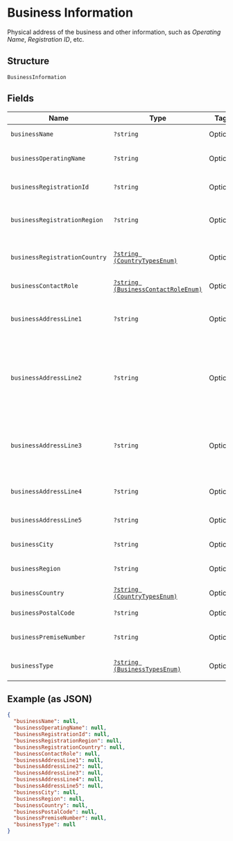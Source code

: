 
# Business Information

Physical address of the business and other information, such as <i>Operating Name</i>, <i>Registration ID</i>, etc.

## Structure

`BusinessInformation`

## Fields

| Name | Type | Tags | Description | Getter | Setter |
|  --- | --- | --- | --- | --- | --- |
| `businessName` | `?string` | Optional | Legal name for the business | getBusinessName(): ?string | setBusinessName(?string businessName): void |
| `businessOperatingName` | `?string` | Optional | Name under which the business operates | getBusinessOperatingName(): ?string | setBusinessOperatingName(?string businessOperatingName): void |
| `businessRegistrationId` | `?string` | Optional | Registration number or ID assigned by a government body | getBusinessRegistrationId(): ?string | setBusinessRegistrationId(?string businessRegistrationId): void |
| `businessRegistrationRegion` | `?string` | Optional | State, province, or territory where the business is registered | getBusinessRegistrationRegion(): ?string | setBusinessRegistrationRegion(?string businessRegistrationRegion): void |
| `businessRegistrationCountry` | [`?string (CountryTypesEnum)`](../../doc/models/country-types-enum.md) | Optional | Two-digit country code types | getBusinessRegistrationCountry(): ?string | setBusinessRegistrationCountry(?string businessRegistrationCountry): void |
| `businessContactRole` | [`?string (BusinessContactRoleEnum)`](../../doc/models/business-contact-role-enum.md) | Optional | Role of the user within the business | getBusinessContactRole(): ?string | setBusinessContactRole(?string businessContactRole): void |
| `businessAddressLine1` | `?string` | Optional | First line of the business address that specifies street number, street name, and building name | getBusinessAddressLine1(): ?string | setBusinessAddressLine1(?string businessAddressLine1): void |
| `businessAddressLine2` | `?string` | Optional | Second line of the business address that specifies the apartment, suite, or space number (or any other designation not literally part of the physical address) | getBusinessAddressLine2(): ?string | setBusinessAddressLine2(?string businessAddressLine2): void |
| `businessAddressLine3` | `?string` | Optional | Third line of the business address that specifies the international or business addresses that do not fit on businessAddressLine3 | getBusinessAddressLine3(): ?string | setBusinessAddressLine3(?string businessAddressLine3): void |
| `businessAddressLine4` | `?string` | Optional | fourth line of the business address street address | getBusinessAddressLine4(): ?string | setBusinessAddressLine4(?string businessAddressLine4): void |
| `businessAddressLine5` | `?string` | Optional | Fifth line of the business address street address | getBusinessAddressLine5(): ?string | setBusinessAddressLine5(?string businessAddressLine5): void |
| `businessCity` | `?string` | Optional | City the business is registered | getBusinessCity(): ?string | setBusinessCity(?string businessCity): void |
| `businessRegion` | `?string` | Optional | State, province, or region the business is registered | getBusinessRegion(): ?string | setBusinessRegion(?string businessRegion): void |
| `businessCountry` | [`?string (CountryTypesEnum)`](../../doc/models/country-types-enum.md) | Optional | Two-digit country code types | getBusinessCountry(): ?string | setBusinessCountry(?string businessCountry): void |
| `businessPostalCode` | `?string` | Optional | Postal code for the business address | getBusinessPostalCode(): ?string | setBusinessPostalCode(?string businessPostalCode): void |
| `businessPremiseNumber` | `?string` | Optional | House number for the business address | getBusinessPremiseNumber(): ?string | setBusinessPremiseNumber(?string businessPremiseNumber): void |
| `businessType` | [`?string (BusinessTypesEnum)`](../../doc/models/business-types-enum.md) | Optional | Type of business (<i>Corporation</i> or <i>Partnership</i>) | getBusinessType(): ?string | setBusinessType(?string businessType): void |

## Example (as JSON)

```json
{
  "businessName": null,
  "businessOperatingName": null,
  "businessRegistrationId": null,
  "businessRegistrationRegion": null,
  "businessRegistrationCountry": null,
  "businessContactRole": null,
  "businessAddressLine1": null,
  "businessAddressLine2": null,
  "businessAddressLine3": null,
  "businessAddressLine4": null,
  "businessAddressLine5": null,
  "businessCity": null,
  "businessRegion": null,
  "businessCountry": null,
  "businessPostalCode": null,
  "businessPremiseNumber": null,
  "businessType": null
}
```

